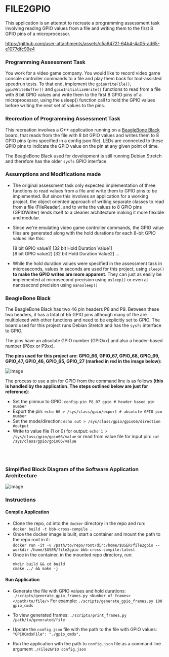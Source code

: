 # FILE2GPIO

This application is an attempt to recreate a programming assessment task involving reading GPIO values from a file and writing them to the first 8 GPIO pins of a microprocessor.




https://github.com/user-attachments/assets/c5a6472f-64b4-4a05-ad65-e1077dfc99e4




### Programming Assessment Task
You work for a video game company. You would like to record video game console controller commands to a file and play them back for tool-assisted speedrun tests. To that end, implement the `gpioWriteFile()`, `gpioWriteBuffer()` and `gpioInitializeWrite()` functions
to read from a file with 8 bit GPIO values and write them to the first 8 GPIO pins of a microprocessor, using the usleep() function call to hold the GPIO values before writing the next set of values to the pins.


### Recreation of Programming Assessment Task
This recreation involves a C++ application running on a [BeagleBone Black]([url](https://www.beagleboard.org/boards/beaglebone-black)) board, that reads from the file with 8 bit GPIO values and writes them to 8 GPIO pins (pins specified in a config json file). LEDs are connected to these GPIO pins to indicate the GPIO value on the pin at any given point of time.

The BeagleBone Black used for development is still running Debian Stretch and therefore has the older `sysfs` GPIO interface.

### Assumptions and Modifications made

- The original assessment task only expected implementation of three functions to read values from a file and write them to GPIO pins to be implemented. But since this involves an application for a working project, the object oriented approach of writing separate classes to read from a file (FileReader), and to write the values to 8 GPIO pins (GPIOWriter) lends itself to a cleaner architecture making it more flexible and modular.  

- Since we're emulating video game controller commands, the GPIO value files are generated along with the hold durations for each 8-bit GPIO values like this:

  [8 bit GPIO value1] [32 bit Hold Duration Value1]  
  [8 bit GPIO value2] [32 bit Hold Duration Value2]
  ...

- While the hold duration values were specified in the assessment task in microseconds, values in seconds are used for this project, using `sleep()`  **to make the GPIO writes are more apparent**. They can just as easily be implemented at microsecond precision using `usleep()` or even at nanosecond precision using `nanosleep()`
 

### BeagleBone Black
The BeagleBone Black has two 46 pin headers P8 and P9. Between these two headers, it has a total of 65 GPIO pins although many of the are multiplexed with other functions and need to be explicitly set to GPIO. The board used for this project runs
Debian Stretch and has the `sysfs` interface to GPIO.  

The pins have an absolute GPIO number (GPIOxx) and also a header-based number (P8xx or P9xx).  

**The pins used for this project are: GPIO_66, GPIO_67, GPIO_68, GPIO_69, GPIO_47, GPIO_46, GPIO_65, GPIO_27 (marked in red in the image below):**


![image](https://github.com/user-attachments/assets/75cb21f7-ecd7-46cb-b90f-9695121467db)




The process to use a pin for GPIO from the command line is as follows **(this is handled by the application. The steps outlined below are just for reference)**:
- Set the pinmux to GPIO: `config-pin P8_07 gpio # header based pin number`
- Export the pin: `echo 66 > /sys/class/gpio/export # absolute GPIO pin number`
- Set the mode/direction: `echo out > /sys/class/gpio/gpio66/direction #output`
- Write to value file (1 or 0) for output: `echo 1 > /sys/class/gpio/gpio66/value` or read from value file for input pin: `cat /sys/class/gpio/gpio66/value`
<br>
<br>


    
### Simplified Block Diagram of the Software Application Architecture

 ![image](https://github.com/user-attachments/assets/76134db4-9377-4dcd-8506-a27d15488711)  




### Instructions

#### Compile Application

- Clone the repo, cd into the `docker` directory in the repo and run:  
    `docker build -t bbb-cross-compile .`
- Once the docker image is built, start a container and mount the path to the repo root in it:  
  `docker run -it -v /path/to/repo/root/dir:/home/$USER/file2gpio --workdir /home/$USER/file2gpio bbb-cross-compile:latest`
- Once in the container, in the mounted repo directory, run:
  ```
  mkdir build && cd build
  cmake ../ && make -j
  ```
  
#### Run Application

- Generate the file with GPIO values and hold durations:
   `./scripts/generate_gpio_frames.py <Number of frames> </path/to/file/>`
  For example: `./scripts/generate_gpio_frames.py 100 gpio_cmds`

- To view generated frames:
  `./scripts/print_frames.py /path/to/generated/file`

- Update the `config.json` file with the path to the file with GPIO values:
   `"GPIOCmdsFile": "./gpio_cmds",`

- Run the application with the path to `config.json` file as a command line argument
  `./File2GPIO config.json` 



